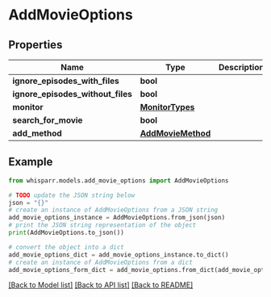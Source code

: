 # AddMovieOptions


## Properties

Name | Type | Description | Notes
------------ | ------------- | ------------- | -------------
**ignore_episodes_with_files** | **bool** |  | [optional] 
**ignore_episodes_without_files** | **bool** |  | [optional] 
**monitor** | [**MonitorTypes**](MonitorTypes.md) |  | [optional] 
**search_for_movie** | **bool** |  | [optional] 
**add_method** | [**AddMovieMethod**](AddMovieMethod.md) |  | [optional] 

## Example

```python
from whisparr.models.add_movie_options import AddMovieOptions

# TODO update the JSON string below
json = "{}"
# create an instance of AddMovieOptions from a JSON string
add_movie_options_instance = AddMovieOptions.from_json(json)
# print the JSON string representation of the object
print(AddMovieOptions.to_json())

# convert the object into a dict
add_movie_options_dict = add_movie_options_instance.to_dict()
# create an instance of AddMovieOptions from a dict
add_movie_options_form_dict = add_movie_options.from_dict(add_movie_options_dict)
```
[[Back to Model list]](../README.md#documentation-for-models) [[Back to API list]](../README.md#documentation-for-api-endpoints) [[Back to README]](../README.md)


